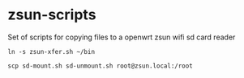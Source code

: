 # zsun-scripts
Set of scripts for copying files to a openwrt zsun wifi sd card reader

`ln -s zsun-xfer.sh ~/bin`

`scp sd-mount.sh sd-unmount.sh root@zsun.local:/root`
